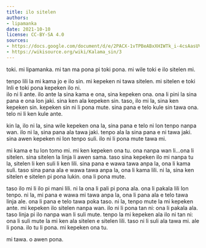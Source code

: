 ```yaml
---
title: ilo sitelen
authors:
- lipamanka
date: 2021-10-10
license: CC-BY-SA 4.0
sources:
- https://docs.google.com/document/d/e/2PACX-1vTPBeABxXHIWTk_i-4csAasUVFdKaAXGUcMi_R0ETo7zs4hW17AoZDA9JmRfJUr1fEiW_aovAGmrpsQ/pub
- https://wikisource.org/wiki/Kalama_sin/3
---
```


toki. mi lipamanka. mi tan ma pona pi toki pona. mi wile toki e ilo sitelen mi.

tenpo lili la mi kama jo e ilo sin. mi kepeken ni tawa sitelen. mi sitelen e toki Inli e toki pona kepeken ilo ni.  
ilo ni li ante. ilo ante la sina kama e ona, sina kepeken ona. ona li pini la sina pana e ona lon jaki. sina ken ala kepeken sin. taso, ilo mi la, sina ken kepeken sin. kepeken sin ni li pona mute. sina pana e telo kule sin tawa ona. telo ni li ken kule ante.

kin la, ilo ni la, sina wile kepeken ona la, sina pana e telo ni lon tenpo nanpa wan. ilo ni la, sina pana ala tawa jaki. tenpo ala la sina pana e ni tawa jaki. sina awen kepeken ni lon tenpo suli. ilo ni li pona mute tawa mi.

mi kama e tu lon tomo mi. mi ken kepeken ona tu. ona nanpa wan li...ona li sitelen. sina sitelen la linja li awen sama. taso sina kepeken ilo mi nanpa tu la, sitelen li ken suli li ken lili. sina pana e wawa tawa anpa la, ona li kama suli. taso sina pana ala e wawa tawa anpa la, ona li kama lili. ni la, sina ken sitelen e sitelen pi pona lukin. ona li pona mute.

taso ilo mi li ilo pi mani lili. ni la ona li pali pi pona ala. ona li pakala lili lon tenpo. ni la, mi pana e wawa mi tawa anpa la, ona li pana ala e telo tawa linja ale. ona li pana e telo tawa poka taso. ni la, tenpo mute la mi kepeken ante. mi kepeken ilo sitelen nanpa wan. ilo ni li pona tan ni: ona li pakala ala. taso linja pi ilo nanpa wan li suli mute. tenpo la mi kepeken ala ilo ni tan ni: ona li suli mute la mi ken ala sitelen e sitelen lili. taso ni li suli ala tawa mi. ale li pona. ilo tu li pona. mi kepeken ona tu.

mi tawa. o awen pona.
